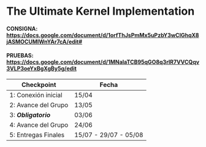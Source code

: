 # The Ultimate Kernel Implementation

#### CONSIGNA: https://docs.google.com/document/d/1orfThJsPmMx5uPzbY3wClGhqX8jASMOCUMlWnYAr7cA/edit#  

#### PRUEBAS: https://docs.google.com/document/d/1MNalaTCB95qGO8q3rlR7VVCQqv3VLP3oeYxBgXgBy5g/edit

| Checkpoint | Fecha |
| ---------- | ----- |
| 1: Conexión inicial | 15/04 |
| 2: Avance del Grupo | 13/05 |
| 3: ***Obligatorio*** | 03/06 |
| 4: Avance del Grupo | 24/06 |
| 5: Entregas Finales | 15/07 - 29/07 - 05/08 |
